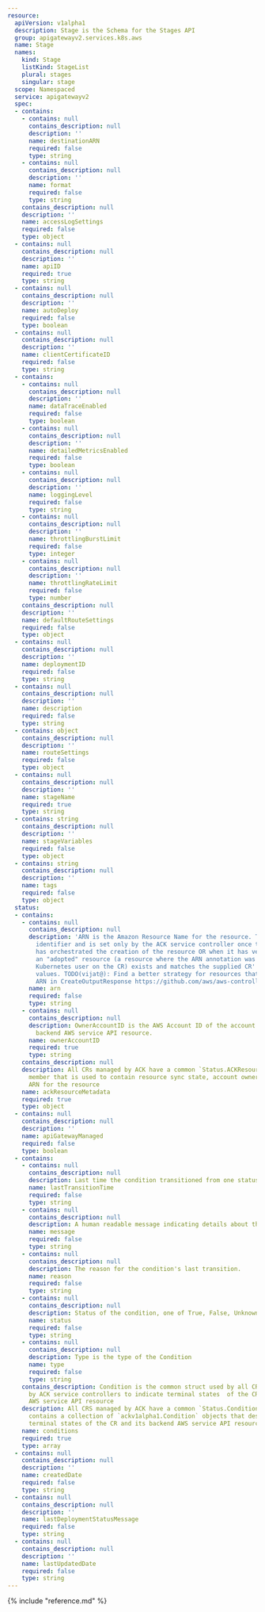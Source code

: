 ```yaml
---
resource:
  apiVersion: v1alpha1
  description: Stage is the Schema for the Stages API
  group: apigatewayv2.services.k8s.aws
  name: Stage
  names:
    kind: Stage
    listKind: StageList
    plural: stages
    singular: stage
  scope: Namespaced
  service: apigatewayv2
  spec:
  - contains:
    - contains: null
      contains_description: null
      description: ''
      name: destinationARN
      required: false
      type: string
    - contains: null
      contains_description: null
      description: ''
      name: format
      required: false
      type: string
    contains_description: null
    description: ''
    name: accessLogSettings
    required: false
    type: object
  - contains: null
    contains_description: null
    description: ''
    name: apiID
    required: true
    type: string
  - contains: null
    contains_description: null
    description: ''
    name: autoDeploy
    required: false
    type: boolean
  - contains: null
    contains_description: null
    description: ''
    name: clientCertificateID
    required: false
    type: string
  - contains:
    - contains: null
      contains_description: null
      description: ''
      name: dataTraceEnabled
      required: false
      type: boolean
    - contains: null
      contains_description: null
      description: ''
      name: detailedMetricsEnabled
      required: false
      type: boolean
    - contains: null
      contains_description: null
      description: ''
      name: loggingLevel
      required: false
      type: string
    - contains: null
      contains_description: null
      description: ''
      name: throttlingBurstLimit
      required: false
      type: integer
    - contains: null
      contains_description: null
      description: ''
      name: throttlingRateLimit
      required: false
      type: number
    contains_description: null
    description: ''
    name: defaultRouteSettings
    required: false
    type: object
  - contains: null
    contains_description: null
    description: ''
    name: deploymentID
    required: false
    type: string
  - contains: null
    contains_description: null
    description: ''
    name: description
    required: false
    type: string
  - contains: object
    contains_description: null
    description: ''
    name: routeSettings
    required: false
    type: object
  - contains: null
    contains_description: null
    description: ''
    name: stageName
    required: true
    type: string
  - contains: string
    contains_description: null
    description: ''
    name: stageVariables
    required: false
    type: object
  - contains: string
    contains_description: null
    description: ''
    name: tags
    required: false
    type: object
  status:
  - contains:
    - contains: null
      contains_description: null
      description: 'ARN is the Amazon Resource Name for the resource. This is a globally-unique
        identifier and is set only by the ACK service controller once the controller
        has orchestrated the creation of the resource OR when it has verified that
        an "adopted" resource (a resource where the ARN annotation was set by the
        Kubernetes user on the CR) exists and matches the supplied CR''s Spec field
        values. TODO(vijat@): Find a better strategy for resources that do not have
        ARN in CreateOutputResponse https://github.com/aws/aws-controllers-k8s/issues/270'
      name: arn
      required: false
      type: string
    - contains: null
      contains_description: null
      description: OwnerAccountID is the AWS Account ID of the account that owns the
        backend AWS service API resource.
      name: ownerAccountID
      required: true
      type: string
    contains_description: null
    description: All CRs managed by ACK have a common `Status.ACKResourceMetadata`
      member that is used to contain resource sync state, account ownership, constructed
      ARN for the resource
    name: ackResourceMetadata
    required: true
    type: object
  - contains: null
    contains_description: null
    description: ''
    name: apiGatewayManaged
    required: false
    type: boolean
  - contains:
    - contains: null
      contains_description: null
      description: Last time the condition transitioned from one status to another.
      name: lastTransitionTime
      required: false
      type: string
    - contains: null
      contains_description: null
      description: A human readable message indicating details about the transition.
      name: message
      required: false
      type: string
    - contains: null
      contains_description: null
      description: The reason for the condition's last transition.
      name: reason
      required: false
      type: string
    - contains: null
      contains_description: null
      description: Status of the condition, one of True, False, Unknown.
      name: status
      required: false
      type: string
    - contains: null
      contains_description: null
      description: Type is the type of the Condition
      name: type
      required: false
      type: string
    contains_description: Condition is the common struct used by all CRDs managed
      by ACK service controllers to indicate terminal states  of the CR and its backend
      AWS service API resource
    description: All CRS managed by ACK have a common `Status.Conditions` member that
      contains a collection of `ackv1alpha1.Condition` objects that describe the various
      terminal states of the CR and its backend AWS service API resource
    name: conditions
    required: true
    type: array
  - contains: null
    contains_description: null
    description: ''
    name: createdDate
    required: false
    type: string
  - contains: null
    contains_description: null
    description: ''
    name: lastDeploymentStatusMessage
    required: false
    type: string
  - contains: null
    contains_description: null
    description: ''
    name: lastUpdatedDate
    required: false
    type: string
---
```

{% include "reference.md" %}
